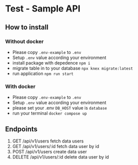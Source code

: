 # Test - Sample API
## How to install
### Without docker
- Please copy `.env-example` to `.env`
- Setup `.env` value according your environment
- install package with depedence `npm i`
- migrate table in to your database `npx knex migrate:latest`
- run application `npm run start`

### With docker
- Please copy `.env-example` to `.env`
- Setup `.env` value according your environment
- please set your .env `DB_HOST` value is `database`
- run your terminal `docker compose up`

## Endpoints
1. GET      /api/v1/users           fetch data users
2. GET      /api/v1/users/:id       fetch data user by id
3. POST     /api/v1/users           create data user
4. DELETE    /api/v1/users/:id      delete data user by id